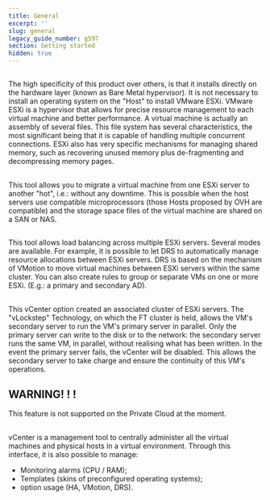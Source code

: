 ```yaml
---
title: General
excerpt: ''
slug: general
legacy_guide_number: g597
section: Getting started
hidden: true
---
```



## 
The high specificity of this product over others, is that it installs directly on the hardware layer (known as Bare Metal hypervisor). It is not necessary to install an operating system
on the "Host" to install VMware ESXi.
VMware ESXi is a hypervisor that allows for precise resource management to each virtual machine and better performance.
A virtual machine is actually an assembly of several files.
This file system has several characteristics, the most significant being that it is capable of handling
multiple concurrent connections.
ESXi also has very specific mechanisms for managing shared memory, such as recovering unused memory plus de-fragmenting and decompressing memory pages.


## 
This tool allows you to migrate a virtual machine from one ESXi server to another "hot", i.e.: without any downtime. This is possible when the host servers use compatible microprocessors (those Hosts proposed by OVH are compatible) and the storage space files of the virtual machine are shared on a SAN or NAS.


## 
This tool allows load balancing across multiple ESXi servers.
Several modes are available. For example, it is possible to let DRS to automatically manage resource allocations between ESXi servers.
DRS is based on the mechanism of VMotion to move virtual machines between ESXi servers within the same cluster. You can also create rules to group or separate VMs on one or more ESXi. (E.g.: a primary and secondary AD).


## 
This vCenter option created an associated cluster of ESXi servers.
The "vLockstep" Technology, on which the FT cluster is held, allows the VM's secondary server to run the VM's primary server in parallel. Only the primary server can write to the disk or to the network: the secondary server runs the same VM, in parallel, without realising what has been written.
In the event the primary server fails, the vCenter will be disabled. This allows the secondary server to take charge and ensure the continuity of this VM's operations.

## WARNING! ! !
This feature is not supported on the Private Cloud at the moment.


## 
vCenter is a management tool to centrally administer all the virtual machines and physical hosts in a virtual environment. Through this interface, it is also possible to manage:

- Monitoring alarms (CPU / RAM);
- Templates (skins of preconfigured operating systems);
- option usage (HA, VMotion, DRS).



